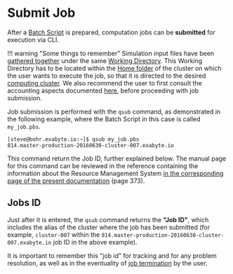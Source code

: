 # Submit Job

After a [Batch Script](../batch-scripts/overview.md) is prepared, computation jobs can be **submitted** for execution via CLI. 

!!! warning "Some things to remember"
    Simulation input files have been [gathered together](create.md) under the same [Working Directory](../batch-scripts/directories.md). This Working Directory has to be located within the [Home folder](../../infrastructure/clusters/directories.md) of the cluster on which the user wants to execute the job, so that it is directed to the desired [computing cluster](../../infrastructure/clusters/overview.md). We also recommend the user to first consult the accounting aspects documented [here](../accounting.md), before proceeding with job submission.

Job submission is performed with the `qsub` command, as demonstrated in the following example, where the Batch Script in this case is called `my_job.pbs`.

```
[steve@bohr.exabyte.io:~]$ qsub my_job.pbs
814.master-production-20160630-cluster-007.exabyte.io
```

This command return the Job ID, further explained below. The manual page for this command can be reviewed in the reference containing the information about the Resource Management System [in the corresponding page of the present documentation](../../infrastructure/resource/overview.md#links) (page 373).

## Jobs ID

Just after it is entered, the `qsub` command returns the **"Job ID"**, which includes the alias of the cluster where the job has been submitted (for example, `cluster-007` within the `814.master-production-20160630-cluster-007.exabyte.io` job ID in the above example).
 
It is important to remember this "job id" for tracking and for any problem resolution, as well as in the eventuality of [job termination](terminate.md) by the user.
